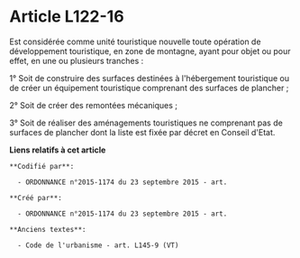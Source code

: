 # Article L122-16

Est considérée comme unité touristique nouvelle toute opération de développement touristique, en zone de montagne, ayant pour
objet ou pour effet, en une ou plusieurs tranches :

1° Soit de construire des surfaces destinées à l'hébergement touristique ou de créer un équipement touristique comprenant des
surfaces de plancher ;

2° Soit de créer des remontées mécaniques ;

3° Soit de réaliser des aménagements touristiques ne comprenant pas de surfaces de plancher dont la liste est fixée par
décret en Conseil d'Etat.

**Liens relatifs à cet article**

	**Codifié par**:

	  - ORDONNANCE n°2015-1174 du 23 septembre 2015 - art.

	**Créé par**:

	  - ORDONNANCE n°2015-1174 du 23 septembre 2015 - art.

	**Anciens textes**:

	  - Code de l'urbanisme - art. L145-9 (VT)
